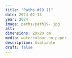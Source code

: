 ```yaml
---
title: "Paths #19 ()"
date: 2024-02-13
year: 2024
image: paths/path19-.jpg
alt: 
dimensions: 20x20 cm
media: watercolour on paper
description: Avaliable
draft: false
---
```


